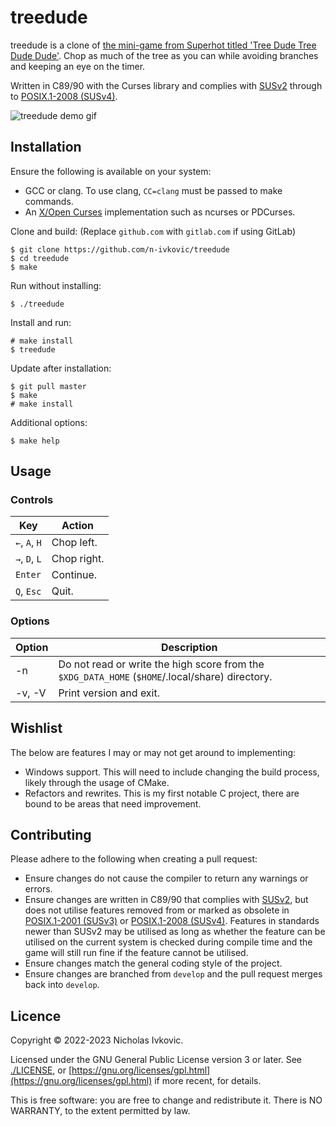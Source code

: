 # treedude

treedude is a clone of [the mini-game from Superhot titled 'Tree Dude Tree Dude Dude'](https://superhot.fandom.com/wiki/Tree_Dude). Chop as much of the tree as you can while avoiding branches and keeping an eye on the timer.

Written in C89/90 with the Curses library and complies with [SUSv2](https://pubs.opengroup.org/onlinepubs/007908799/) through to [POSIX.1-2008 (SUSv4)](https://pubs.opengroup.org/onlinepubs/9699919799/).

![treedude demo gif](.img/treedude.gif)

## Installation

Ensure the following is available on your system:
* GCC or clang. To use clang, `CC=clang` must be passed to make commands.
* An [X/Open Curses](https://pubs.opengroup.org/onlinepubs/7908799/xcurses/curses.h.html) implementation such as ncurses or PDCurses.

Clone and build:
(Replace `github.com` with `gitlab.com` if using GitLab)
```
$ git clone https://github.com/n-ivkovic/treedude
$ cd treedude
$ make
```

Run without installing:
```
$ ./treedude
```

Install and run:
```
# make install
$ treedude
```

Update after installation:
```
$ git pull master
$ make
# make install
```

Additional options:
```
$ make help
```

## Usage

### Controls

| Key           | Action      |
| ---           | ---         |
| `←`, `A`, `H` | Chop left.  |
| `→`, `D`, `L` | Chop right. |
| `Enter`       | Continue.   |
| `Q`, `Esc`    | Quit.       |

### Options

| Option | Description |
| ---    | ---         |
| -n     | Do not read or write the high score from the `$XDG_DATA_HOME` (`$HOME`/.local/share) directory. |
| -v, -V | Print version and exit. |

## Wishlist

The below are features I may or may not get around to implementing:

* Windows support. This will need to include changing the build process, likely through the usage of CMake.
* Refactors and rewrites. This is my first notable C project, there are bound to be areas that need improvement.

## Contributing

Please adhere to the following when creating a pull request:

* Ensure changes do not cause the compiler to return any warnings or errors.
* Ensure changes are written in C89/90 that complies with [SUSv2](https://pubs.opengroup.org/onlinepubs/007908799/), but does not utilise features removed from or marked as obsolete in [POSIX.1-2001 (SUSv3)](https://pubs.opengroup.org/onlinepubs/000095399/) or [POSIX.1-2008 (SUSv4)](https://pubs.opengroup.org/onlinepubs/9699919799/). Features in standards newer than SUSv2 may be utilised as long as whether the feature can be utilised on the current system is checked during compile time and the game will still run fine if the feature cannot be utilised.
* Ensure changes match the general coding style of the project.
* Ensure changes are branched from `develop` and the pull request merges back into `develop`.

## Licence

Copyright © 2022-2023 Nicholas Ivkovic.

Licensed under the GNU General Public License version 3 or later. See [./LICENSE](./LICENSE), or [https://gnu.org/licenses/gpl.html](https://gnu.org/licenses/gpl.html) if more recent, for details.

This is free software: you are free to change and redistribute it. There is NO WARRANTY, to the extent permitted by law.
